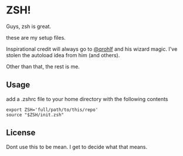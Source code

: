 # ZSH!

Guys, zsh is great. 

these are my setup files. 

Inspirational credit will always go to [@qrohlf](https://www.github.com/qrohlf) and his wizard magic. I've stolen the autoload idea from him (and others). 

Other than that, the rest is me. 

## Usage

add a .zshrc file to your home directory with the following contents
```
export ZSH='full/path/to/this/repo'
source "$ZSH/init.zsh"
```

## License

Dont use this to be mean. I get to decide what that means.